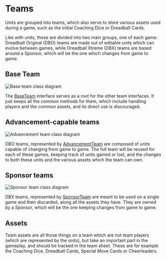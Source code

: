 # Teams

Units are grouped into teams, which also serve to store various assets used during a game, such as the initial Coaching Dice or Dreadball Cards.

Like with units, these are divided into two main groups, one of each game. Dreadball Original (DBO) teams are made out of editable units which can evolve between games, while Dreadball Xtreme (DBX) teams are based around a Sponsor, which will be the one which changes from game to game.

## Base Team

![Base team class diagram](./images/team_class_diagram.png)

The [BaseTeam][base_team] interface serves as a root for the other team interfaces. It just keeps all the common methods for them, which include handling players and the common assets, and its direct use is discouraged.

## Advancement-capable teams

![Advancement team class diagram](./images/advancement_team_class_diagram.png)

DBO teams, represented by [AdvancementTeam][advancement_team] are composed of units capable of changing from game to game. The full team will be reused for each of these games, keeping track of units gained or lost, and the changes to both these units and the various assets which the team can own.

## Sponsor teams

![Sponsor team class diagram](./images/sponsor_team_class_diagram.png)

DBX teams, represented by [SponsorTeam][sponsor_team] are meant to be used on a single game and then discarded, along all the assets they have. They are owned by a Sponsor, which will be the one keeping changes from game to game.

## Assets

Team assets are all those things on a team which are not team players (which are represented by the units), but take an important part in the gameplay, and should be tracked in the team sheet. These are for example the Coaching Dice, Dreadball Cards, Special Move Cards or Cheerleaders.

[advancement_team]: ./apidocs/com/wandrell/tabletop/dreadball/model/team/AdvancementTeam.html
[sponsor_team]: ./apidocs/com/wandrell/tabletop/dreadball/model/team/SponsorTeam.html
[base_team]: ./apidocs/com/wandrell/tabletop/dreadball/model/team/BaseTeam.html